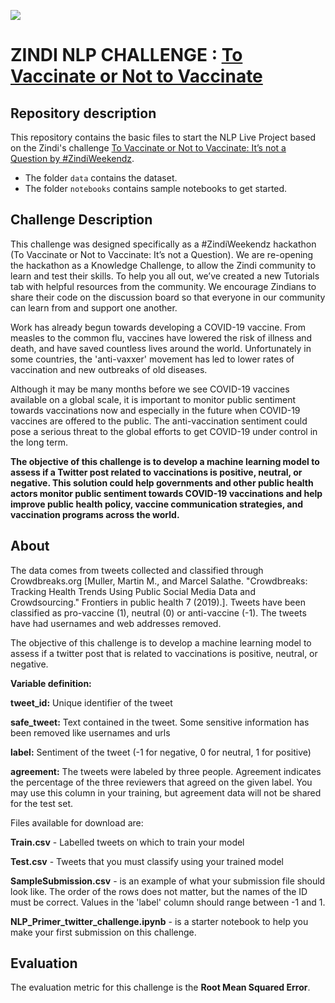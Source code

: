 ![]("https://zindi-public-release.s3.eu-west-2.amazonaws.com/uploads/competition/image/93/header_4dd2027d-77d5-415c-aae3-d5ae69b5f9b8.png")

# ZINDI NLP CHALLENGE : [To Vaccinate or Not to Vaccinate](https://zindi.africa/competitions/to-vaccinate-or-not-to-vaccinate)

## Repository description
This repository contains the basic files to start the NLP Live Project based on the Zindi's challenge [To Vaccinate or Not to Vaccinate: It’s not a Question by #ZindiWeekendz](https://zindi.africa/competitions/to-vaccinate-or-not-to-vaccinate).

- The folder `data` contains the dataset.
- The folder `notebooks` contains sample notebooks to get started.

## Challenge Description
This challenge was designed specifically as a #ZindiWeekendz hackathon (To Vaccinate or Not to Vaccinate: It’s not a Question). We are re-opening the hackathon as a Knowledge Challenge, to allow the Zindi community to learn and test their skills. To help you all out, we’ve created a new Tutorials tab with helpful resources from the community. We encourage Zindians to share their code on the discussion board so that everyone in our community can learn from and support one another.

Work has already begun towards developing a COVID-19 vaccine. From measles to the common flu, vaccines have lowered the risk of illness and death, and have saved countless lives around the world. Unfortunately in some countries, the 'anti-vaxxer' movement has led to lower rates of vaccination and new outbreaks of old diseases.

Although it may be many months before we see COVID-19 vaccines available on a global scale, it is important to monitor public sentiment towards vaccinations now and especially in the future when COVID-19 vaccines are offered to the public. The anti-vaccination sentiment could pose a serious threat to the global efforts to get COVID-19 under control in the long term.

**The objective of this challenge is to develop a machine learning model to assess if a Twitter post related to vaccinations is positive, neutral, or negative. This solution could help governments and other public health actors monitor public sentiment towards COVID-19 vaccinations and help improve public health policy, vaccine communication strategies, and vaccination programs across the world.**


## About
The data comes from tweets collected and classified through Crowdbreaks.org [Muller, Martin M., and Marcel Salathe. "Crowdbreaks: Tracking Health Trends Using Public Social Media Data and Crowdsourcing." Frontiers in public health 7 (2019).]. Tweets have been classified as pro-vaccine (1), neutral (0) or anti-vaccine (-1). The tweets have had usernames and web addresses removed.

The objective of this challenge is to develop a machine learning model to assess if a twitter post that is related to vaccinations is positive, neutral, or negative.

**Variable definition:**

**tweet_id:** Unique identifier of the tweet

**safe_tweet:** Text contained in the tweet. Some sensitive information has been removed like usernames and urls

**label:** Sentiment of the tweet (-1 for negative, 0 for neutral, 1 for positive)

**agreement:** The tweets were labeled by three people. Agreement indicates the percentage of the three reviewers that agreed on the given label. You may use this column in your training, but agreement data will not be shared for the test set.


Files available for download are:

**Train.csv** - Labelled tweets on which to train your model

**Test.csv** - Tweets that you must classify using your trained model

**SampleSubmission.csv** - is an example of what your submission file should look like. The order of the rows does not matter, but the names of the ID must be correct. Values in the 'label' column should range between -1 and 1.

**NLP_Primer_twitter_challenge.ipynb** - is a starter notebook to help you make your first submission on this challenge.

## Evaluation
The evaluation metric for this challenge is the **Root Mean Squared Error**.


